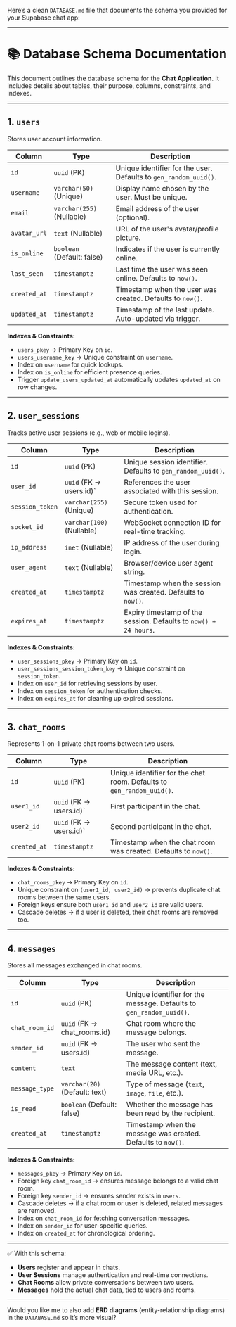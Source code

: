 Here’s a clean `DATABASE.md` file that documents the schema you provided for your Supabase chat app:

---

# 📚 Database Schema Documentation

This document outlines the database schema for the **Chat Application**.
It includes details about tables, their purpose, columns, constraints, and indexes.

---

## **1. `users`**

Stores user account information.

| Column       | Type                       | Description                                                      |
| ------------ | -------------------------- | ---------------------------------------------------------------- |
| `id`         | `uuid` (PK)                | Unique identifier for the user. Defaults to `gen_random_uuid()`. |
| `username`   | `varchar(50)` (Unique)     | Display name chosen by the user. Must be unique.                 |
| `email`      | `varchar(255)` (Nullable)  | Email address of the user (optional).                            |
| `avatar_url` | `text` (Nullable)          | URL of the user's avatar/profile picture.                        |
| `is_online`  | `boolean` (Default: false) | Indicates if the user is currently online.                       |
| `last_seen`  | `timestamptz`              | Last time the user was seen online. Defaults to `now()`.         |
| `created_at` | `timestamptz`              | Timestamp when the user was created. Defaults to `now()`.        |
| `updated_at` | `timestamptz`              | Timestamp of the last update. Auto-updated via trigger.          |

**Indexes & Constraints:**

* `users_pkey` → Primary Key on `id`.
* `users_username_key` → Unique constraint on `username`.
* Index on `username` for quick lookups.
* Index on `is_online` for efficient presence queries.
* Trigger `update_users_updated_at` automatically updates `updated_at` on row changes.

---

## **2. `user_sessions`**

Tracks active user sessions (e.g., web or mobile logins).

| Column          | Type                      | Description                                                      |
| --------------- | ------------------------- | ---------------------------------------------------------------- |
| `id`            | `uuid` (PK)               | Unique session identifier. Defaults to `gen_random_uuid()`.      |
| `user_id`       | `uuid` (FK → users.id)\`  | References the user associated with this session.                |
| `session_token` | `varchar(255)` (Unique)   | Secure token used for authentication.                            |
| `socket_id`     | `varchar(100)` (Nullable) | WebSocket connection ID for real-time tracking.                  |
| `ip_address`    | `inet` (Nullable)         | IP address of the user during login.                             |
| `user_agent`    | `text` (Nullable)         | Browser/device user agent string.                                |
| `created_at`    | `timestamptz`             | Timestamp when the session was created. Defaults to `now()`.     |
| `expires_at`    | `timestamptz`             | Expiry timestamp of the session. Defaults to `now() + 24 hours`. |

**Indexes & Constraints:**

* `user_sessions_pkey` → Primary Key on `id`.
* `user_sessions_session_token_key` → Unique constraint on `session_token`.
* Index on `user_id` for retrieving sessions by user.
* Index on `session_token` for authentication checks.
* Index on `expires_at` for cleaning up expired sessions.

---

## **3. `chat_rooms`**

Represents 1-on-1 private chat rooms between two users.

| Column       | Type                     | Description                                                           |
| ------------ | ------------------------ | --------------------------------------------------------------------- |
| `id`         | `uuid` (PK)              | Unique identifier for the chat room. Defaults to `gen_random_uuid()`. |
| `user1_id`   | `uuid` (FK → users.id)\` | First participant in the chat.                                        |
| `user2_id`   | `uuid` (FK → users.id)\` | Second participant in the chat.                                       |
| `created_at` | `timestamptz`            | Timestamp when the chat room was created. Defaults to `now()`.        |

**Indexes & Constraints:**

* `chat_rooms_pkey` → Primary Key on `id`.
* Unique constraint on `(user1_id, user2_id)` → prevents duplicate chat rooms between the same users.
* Foreign keys ensure both `user1_id` and `user2_id` are valid users.
* Cascade deletes → if a user is deleted, their chat rooms are removed too.

---

## **4. `messages`**

Stores all messages exchanged in chat rooms.

| Column         | Type                          | Description                                                         |
| -------------- | ----------------------------- | ------------------------------------------------------------------- |
| `id`           | `uuid` (PK)                   | Unique identifier for the message. Defaults to `gen_random_uuid()`. |
| `chat_room_id` | `uuid` (FK → chat\_rooms.id)  | Chat room where the message belongs.                                |
| `sender_id`    | `uuid` (FK → users.id)        | The user who sent the message.                                      |
| `content`      | `text`                        | The message content (text, media URL, etc.).                        |
| `message_type` | `varchar(20)` (Default: text) | Type of message (`text`, `image`, `file`, etc.).                    |
| `is_read`      | `boolean` (Default: false)    | Whether the message has been read by the recipient.                 |
| `created_at`   | `timestamptz`                 | Timestamp when the message was created. Defaults to `now()`.        |

**Indexes & Constraints:**

* `messages_pkey` → Primary Key on `id`.
* Foreign key `chat_room_id` → ensures message belongs to a valid chat room.
* Foreign key `sender_id` → ensures sender exists in `users`.
* Cascade deletes → if a chat room or user is deleted, related messages are removed.
* Index on `chat_room_id` for fetching conversation messages.
* Index on `sender_id` for user-specific queries.
* Index on `created_at` for chronological ordering.

---

✅ With this schema:

* **Users** register and appear in chats.
* **User Sessions** manage authentication and real-time connections.
* **Chat Rooms** allow private conversations between two users.
* **Messages** hold the actual chat data, tied to users and rooms.

---

Would you like me to also add **ERD diagrams** (entity-relationship diagrams) in the `DATABASE.md` so it’s more visual?
